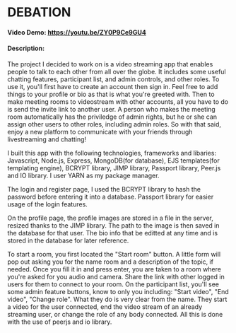# DEBATION
#### Video Demo:  https://youtu.be/ZY0P9Ce9GU4
#### Description:
The project I decided to work on is a video streaming app that enables people to talk to each other from all over the globe. 
It includes some useful chatting features, participant list, and admin controls, and other roles. 
To use it, you'll first have to create an account then sign in. Feel free to add things to your profile or bio as that is what you're
greeted with. Then to make meeting rooms to videostream with other accounts, all you have to do is send the invite link to another user.
A person who makes the meeting room automatically has the priviledge of admin rights, but he or she can assign other users to other roles, 
including admin roles.
So with that said, enjoy a new platform to communicate with your friends through livestreaming and chatting!

I built this app with the following technologies, frameworks and libaries: Javascript, Node.js, Express, MongoDB(for database), EJS templates(for templating engine), 
BCRYPT library, JIMP library, Passport library, Peer.js and IO library. I user YARN as my package manager.

The login and register page, I used the BCRYPT library to hash the password before entering it into a database. Passport library for easier usage of the login features.

On the profile page, the profile images are stored in a file in the server, resized thanks to the JIMP library. The path to the image is then saved in the database for 
that user. The bio info that be editted at any time and is stored in the database for later reference.

To start a room, you first located the "Start room" button. A little form will pop out asking you for the name room and a description of the topic, if needed. Once you 
fill it in and press enter, you are taken to a room where you're asked for you audio and camera. Share the link with other logged in users for them to connect to your 
room. On the participant list, you'll see some admin feature  buttons, know to only you including: "Start video", "End video", "Change role". What they do is very clear
from the name. They start a video for the user connected, end the video stream of an already streaming user, or change the role of any body connected. All this is done
with the use of peerjs and io library.
